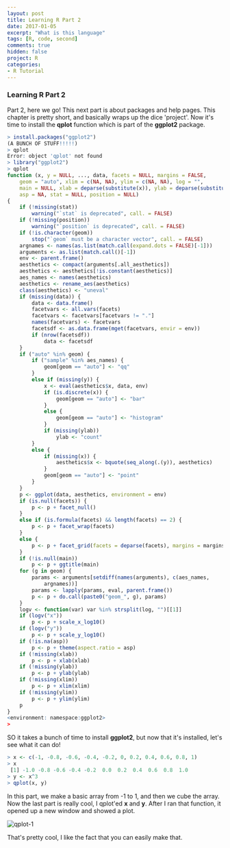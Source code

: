 ```yaml
---
layout: post
title: Learning R Part 2
date: 2017-01-05
excerpt: "What is this language"
tags: [R, code, second]
comments: true
hidden: false
project: R
categories:
- R Tutorial
---
```


### Learning R Part 2

Part 2, here we go! This next part is about packages and help pages. This chapter is pretty short, and basically wraps up the dice 'project'. Now it's time to install the **qplot** function which is part of the **ggplot2** package. 


~~~ R
> install.packages("ggplot2")
(A BUNCH OF STUFF!!!!!)
> qplot
Error: object 'qplot' not found
> library("ggplot2")
> qplot
function (x, y = NULL, ..., data, facets = NULL, margins = FALSE, 
    geom = "auto", xlim = c(NA, NA), ylim = c(NA, NA), log = "", 
    main = NULL, xlab = deparse(substitute(x)), ylab = deparse(substitute(y)), 
    asp = NA, stat = NULL, position = NULL) 
{
    if (!missing(stat)) 
        warning("`stat` is deprecated", call. = FALSE)
    if (!missing(position)) 
        warning("`position` is deprecated", call. = FALSE)
    if (!is.character(geom)) 
        stop("`geom` must be a character vector", call. = FALSE)
    argnames <- names(as.list(match.call(expand.dots = FALSE)[-1]))
    arguments <- as.list(match.call()[-1])
    env <- parent.frame()
    aesthetics <- compact(arguments[.all_aesthetics])
    aesthetics <- aesthetics[!is.constant(aesthetics)]
    aes_names <- names(aesthetics)
    aesthetics <- rename_aes(aesthetics)
    class(aesthetics) <- "uneval"
    if (missing(data)) {
        data <- data.frame()
        facetvars <- all.vars(facets)
        facetvars <- facetvars[facetvars != "."]
        names(facetvars) <- facetvars
        facetsdf <- as.data.frame(mget(facetvars, envir = env))
        if (nrow(facetsdf)) 
            data <- facetsdf
    }
    if ("auto" %in% geom) {
        if ("sample" %in% aes_names) {
            geom[geom == "auto"] <- "qq"
        }
        else if (missing(y)) {
            x <- eval(aesthetics$x, data, env)
            if (is.discrete(x)) {
                geom[geom == "auto"] <- "bar"
            }
            else {
                geom[geom == "auto"] <- "histogram"
            }
            if (missing(ylab)) 
                ylab <- "count"
        }
        else {
            if (missing(x)) {
                aesthetics$x <- bquote(seq_along(.(y)), aesthetics)
            }
            geom[geom == "auto"] <- "point"
        }
    }
    p <- ggplot(data, aesthetics, environment = env)
    if (is.null(facets)) {
        p <- p + facet_null()
    }
    else if (is.formula(facets) && length(facets) == 2) {
        p <- p + facet_wrap(facets)
    }
    else {
        p <- p + facet_grid(facets = deparse(facets), margins = margins)
    }
    if (!is.null(main)) 
        p <- p + ggtitle(main)
    for (g in geom) {
        params <- arguments[setdiff(names(arguments), c(aes_names, 
            argnames))]
        params <- lapply(params, eval, parent.frame())
        p <- p + do.call(paste0("geom_", g), params)
    }
    logv <- function(var) var %in% strsplit(log, "")[[1]]
    if (logv("x")) 
        p <- p + scale_x_log10()
    if (logv("y")) 
        p <- p + scale_y_log10()
    if (!is.na(asp)) 
        p <- p + theme(aspect.ratio = asp)
    if (!missing(xlab)) 
        p <- p + xlab(xlab)
    if (!missing(ylab)) 
        p <- p + ylab(ylab)
    if (!missing(xlim)) 
        p <- p + xlim(xlim)
    if (!missing(ylim)) 
        p <- p + ylim(ylim)
    p
}
<environment: namespace:ggplot2>
> 
~~~


SO it takes a bunch of time to install **ggplot2**, but now that it's installed, let's see what it can do! 

~~~ R
> x <- c(-1, -0.8, -0.6, -0.4, -0.2, 0, 0.2, 0.4, 0.6, 0.8, 1)
> x
 [1] -1.0 -0.8 -0.6 -0.4 -0.2  0.0  0.2  0.4  0.6  0.8  1.0
> y <- x^3
> qplot(x, y)
~~~

In this part, we make a basic array from -1 to 1, and then we cube the array. Now the last part is really cool, I qplot'ed **x** and **y**. After I ran that function, it opened up a new window and showed a plot. 


![qplot-1](http://jaronoff.com/assets/img/qplot-1.png)

That's pretty cool, I like the fact that you can easily make that.





